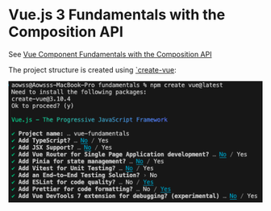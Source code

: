 # Vue.js 3 Fundamentals with the Composition API

See [Vue Component Fundamentals with the Composition API](https://vueschool.io/courses/vue-component-fundamentals-with-the-composition-api)

The project structure is created using [`create-vue](https://github.com/vuejs/create-vue):

![](./Scaffolding.png)
